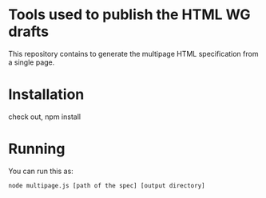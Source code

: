 Tools used to publish the HTML WG drafts
========================================

This repository contains to generate the multipage HTML specification from a single page.

Installation
============

check out, npm install

Running
=======

You can run this as:

    node multipage.js [path of the spec] [output directory]

